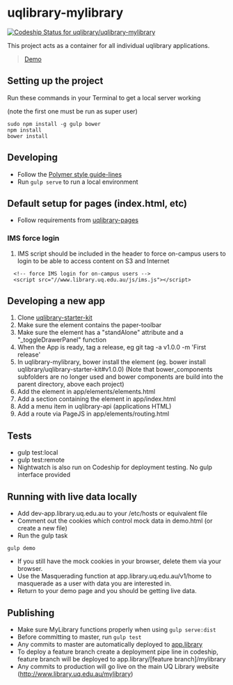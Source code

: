 # uqlibrary-mylibrary 
[ ![Codeship Status for uqlibrary/uqlibrary-mylibrary](https://codeship.com/projects/7accd470-cee9-0133-67f3-5ed74b30bb55/status?branch=master)](https://codeship.com/projects/141087)

This project acts as a container for all individual uqlibrary applications. 

> [Demo](http://app.library.uq.edu.au/master/mylibrary/demo.html)

## Setting up the project

Run these commands in your Terminal to get a local server working 

(note the first one must be run as super user)

    sudo npm install -g gulp bower
    npm install
    bower install
  
## Developing
* Follow the [Polymer style guide-lines](http://polymerelements.github.io/style-guide/)
* Run ```gulp serve``` to run a local environment

## Default setup for pages (index.html, etc) 
* Follow requirements from [uqlibrary-pages](https://github.com/uqlibrary/uqlibrary-pages/blob/master/README.md#default-setup-for-pages-indexhtml-etc)

### IMS force login
1. IMS script should be included in the header to force on-campus users to login to be able to access content on S3 and Internet
```
  <!-- force IMS login for on-campus users -->
  <script src="//www.library.uq.edu.au/js/ims.js"></script>
```
  
## Developing a new app
1. Clone [uqlibrary-starter-kit](https://github.com/uqlibrary/uqlibrary-starter-kit)
1. Make sure the element contains the paper-toolbar
1. Make sure the element has a "standAlone" attribute and a "_toggleDrawerPanel" function
1. When the App is ready, tag a release, eg git tag -a v1.0.0 -m 'First release'
1. In uqlibrary-mylibrary, bower install the element (eg. bower install uqlibrary/uqlibrary-starter-kit#v1.0.0) (Note that bower_components subfolders are no longer used and bower components are build into the parent directory, above each project)
1. Add the element in app/elements/elements.html
1. Add a section containing the element in app/index.html
1. Add a menu item in uqlibrary-api (applications HTML)
1. Add a route via PageJS in app/elements/routing.html

## Tests
* gulp test:local
* gulp test:remote
* Nightwatch is also run on Codeship for deployment testing. No gulp interface provided

## Running with live data locally

* Add dev-app.library.uq.edu.au to your /etc/hosts or equivalent file
* Comment out the cookies which control mock data in demo.html (or create a new file)
* Run the gulp task
```
gulp demo
```
* If you still have the mock cookies in your browser, delete them via your browser.
* Use the Masquerading function at app.library.uq.edu.au/v1/home to masquerade as a user with data you are interested in.
* Return to your demo page and you should be getting live data.

## Publishing
* Make sure MyLibrary functions properly when using ```gulp serve:dist```
* Before committing to master, run ```gulp test```
* Any commits to master are automatically deployed to [app.library](http://app.library.uq.edu.au/master/mylibrary/index.html)
* To deploy a feature branch create a deployment pipe line in codeship, feature branch will be deployed to app.library/[feature branch]/mylibrary
* Any commits to production will go live on the main UQ Library website (http://www.library.uq.edu.au/mylibrary)



